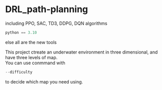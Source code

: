 # DRL_path-planning
including PPO, SAC, TD3, DDPG, DQN algorithms

```python
python == 3.10
```
else all are the new tools  
  
This project ctreate an underwater environment in three dimensional, and have three levels of map.<br>
You can use conmmand with
```python
--difficulty
```
to decide which map you need using.
